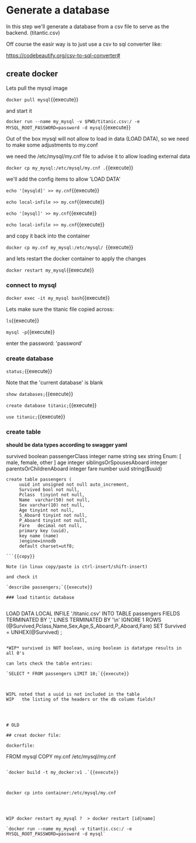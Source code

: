 
# Generate a database

In this step we'll generate a database from a csv file to serve as the backend. (titantic.csv)

Off course the easir way is to just use a csv to sql converter like:

https://codebeautify.org/csv-to-sql-converter#

## create docker

Lets pull the mysql image

`docker pull mysql`{{execute}}

and start it 

`docker run --name my_mysql -v $PWD/titanic.csv:/ -e MYSQL_ROOT_PASSWORD=password -d mysql`{{execute}}

Out of the box mysql will not allow to load in data (LOAD DATA), so we need to make some adjustments to my.conf

we need the /etc/mysql/my.cnf   file to advise it to allow loading external data

`docker cp my_mysql:/etc/mysql/my.cnf .`{{execute}}
 
we'll add the config items to allow 'LOAD DATA'

`echo '[mysqld]' >> my.cnf`{{execute}}

`echo local-infile >> my.cnf`{{execute}}

`echo '[mysql]' >> my.cnf`{{execute}}

`echo local-infile >> my.cnf`{{execute}}

and copy it back into the container

`docker cp my.cnf my_mysql:/etc/mysql/ `{{execute}}

and lets restart the docker container to apply the changes

`docker restart my_mysql`{{execute}}

### connect to mysql

`docker exec -it my_mysql bash`{{execute}}  

Lets make sure the titanic file copied across:

`ls`{{execute}}

`mysql -p`{{execute}}

enter the password: 'password'

### create database

`status;`{{execute}}

Note that the 'current database' is blank

`show databases;`{{execute}}

`create database titanic;`{{execute}}

`use titanic;`{{execute}}


### create table

**should be data types according to swagger yaml**

survived	boolean
passengerClass	integer
name	string
sex	string
Enum:
[ male, female, other ]
age	integer
siblingsOrSpousesAboard	integer
parentsOrChildrenAboard	integer
fare	number
uuid	string($uuid)

```
create table passengers (
     uuid int unsigned not null auto_increment,
     Survived bool not null, 
     Pclass  tinyint not null,
     Name  varchar(50) not null,
     Sex varchar(10) not null,
     Age tinyint not null,
     S_Aboard tinyint not null,
     P_Aboard tinyint not null,
     Fare   decimal not null,
     primary key (uuid),
     key name (name)
     )engine=innodb
     default charset=utf8;
     
```{{copy}}

Note (in linux copy/paste is ctrl-insert/shift-insert)

and check it

`describe passengers;`{{execute}}

### load titantic database


```
LOAD DATA LOCAL INFILE '/titanic.csv' INTO TABLE passengers FIELDS TERMINATED BY ',' LINES TERMINATED BY '\n' IGNORE 1 ROWS (@Survived,Pclass,Name,Sex,Age,S_Aboard,P_Aboard,Fare)  SET Survived = UNHEX(@Survived) ;
```{{copy}}

*WIP* survived is NOT boolean, using boolean is datatype results in all 0's

can lets check the table entries:

`SELECT * FROM passengers LIMIT 10;`{{execute}}



WIPL noted that a uuid is not included in the table
WIP   the listing of the headers or the db column fields?




# OLD

## creat docker file:

dockerfile:

```
FROM mysql
COPY my.cnf /etc/mysql/my.cnf
```

`docker build -t my_docker:v1 .`{{execute}}



docker cp into container:/etc/mysql/my.cnf




WIP docker restart my_mysql ?  > docker restart [id|name]

`docker run --name my_mysql -v titantic.csc:/ -e MYSQL_ROOT_PASSWORD=password -d mysql`